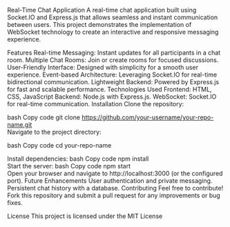 Real-Time Chat Application
A real-time chat application built using Socket.IO and Express.js that allows seamless and instant communication between users. This project demonstrates the implementation of WebSocket technology to create an interactive and responsive messaging experience.

Features
Real-time Messaging: Instant updates for all participants in a chat room.
Multiple Chat Rooms: Join or create rooms for focused discussions.
User-Friendly Interface: Designed with simplicity for a smooth user experience.
Event-based Architecture: Leveraging Socket.IO for real-time bidirectional communication.
Lightweight Backend: Powered by Express.js for fast and scalable performance.
Technologies Used
Frontend: HTML, CSS, JavaScript 
Backend: Node.js with Express.js.
WebSocket: Socket.IO for real-time communication.
Installation
Clone the repository:

bash
Copy code
git clone https://github.com/your-username/your-repo-name.git  
Navigate to the project directory:

bash
Copy code
cd your-repo-name 

Install dependencies:
bash
Copy code
npm install  
Start the server:
bash
Copy code
npm start  
Open your browser and navigate to http://localhost:3000 (or the configured port).
Future Enhancements
User authentication and private messaging.
Persistent chat history with a database.
Contributing
Feel free to contribute! Fork this repository and submit a pull request for any improvements or bug fixes.

License
This project is licensed under the MIT License
